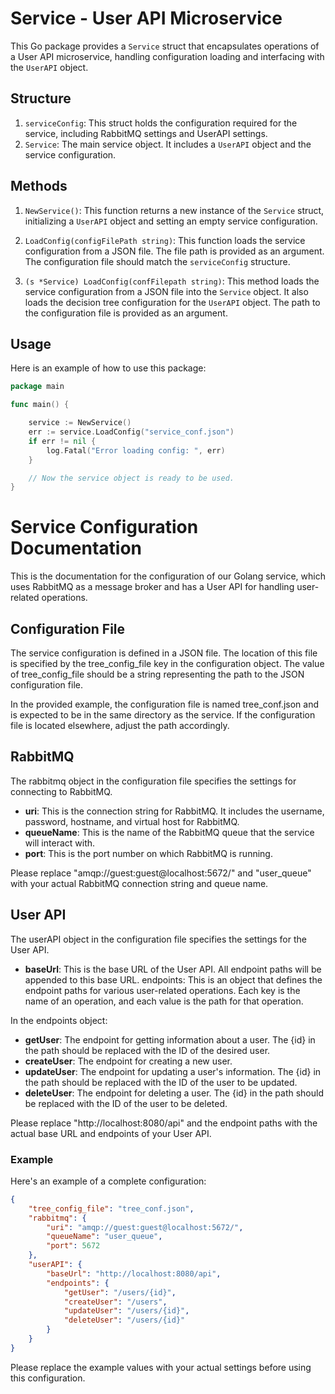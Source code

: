 # Service - User API Microservice

This Go package provides a `Service` struct that encapsulates operations of a User API microservice, handling configuration loading and interfacing with the `UserAPI` object.

## Structure

1. `serviceConfig`: This struct holds the configuration required for the service, including RabbitMQ settings and UserAPI settings.
2. `Service`: The main service object. It includes a `UserAPI` object and the service configuration.

## Methods

1. `NewService()`: This function returns a new instance of the `Service` struct, initializing a `UserAPI` object and setting an empty service configuration.

2. `LoadConfig(configFilePath string)`: This function loads the service configuration from a JSON file. The file path is provided as an argument. The configuration file should match the `serviceConfig` structure.

3. `(s *Service) LoadConfig(confFilepath string)`: This method loads the service configuration from a JSON file into the `Service` object. It also loads the decision tree configuration for the `UserAPI` object. The path to the configuration file is provided as an argument.

## Usage

Here is an example of how to use this package:

```go
package main

func main() {

    service := NewService()
    err := service.LoadConfig("service_conf.json")
    if err != nil {
        log.Fatal("Error loading config: ", err)
    }

    // Now the service object is ready to be used.
}
```

# Service Configuration Documentation

This is the documentation for the configuration of our Golang service, which uses RabbitMQ as a message broker and has a User API for handling user-related operations.


## Configuration File

The service configuration is defined in a JSON file. The location of this file is specified by the tree_config_file key in the configuration object. The value of tree_config_file should be a string representing the path to the JSON configuration file.

In the provided example, the configuration file is named tree_conf.json and is expected to be in the same directory as the service. If the configuration file is located elsewhere, adjust the path accordingly.

## RabbitMQ

The rabbitmq object in the configuration file specifies the settings for connecting to RabbitMQ.

- **uri**: This is the connection string for RabbitMQ. It includes the username, password, hostname, and virtual host for RabbitMQ.
- **queueName**: This is the name of the RabbitMQ queue that the service will interact with.
- **port**: This is the port number on which RabbitMQ is running.

Please replace "amqp://guest:guest@localhost:5672/" and "user_queue" with your actual RabbitMQ connection string and queue name.

## User API
The userAPI object in the configuration file specifies the settings for the User API.

- **baseUrl**: This is the base URL of the User API. All endpoint paths will be appended to this base URL.
endpoints: This is an object that defines the endpoint paths for various user-related operations. Each key is the name of an operation, and each value is the path for that operation.

In the endpoints object:

- **getUser**: The endpoint for getting information about a user. The {id} in the path should be replaced with the ID of the desired user.
- **createUser**: The endpoint for creating a new user.
- **updateUser**: The endpoint for updating a user's information. The {id} in the path should be replaced with the ID of the user to be updated.
- **deleteUser**: The endpoint for deleting a user. The {id} in the path should be replaced with the ID of the user to be deleted.

Please replace "http://localhost:8080/api" and the endpoint paths with the actual base URL and endpoints of your User API.

### Example

Here's an example of a complete configuration:

```json
{
    "tree_config_file": "tree_conf.json",
    "rabbitmq": {
        "uri": "amqp://guest:guest@localhost:5672/",
        "queueName": "user_queue",
        "port": 5672
    },
    "userAPI": {
        "baseUrl": "http://localhost:8080/api",
        "endpoints": {
            "getUser": "/users/{id}",
            "createUser": "/users",
            "updateUser": "/users/{id}",
            "deleteUser": "/users/{id}"
        }
    }
}
```

Please replace the example values with your actual settings before using this configuration.
